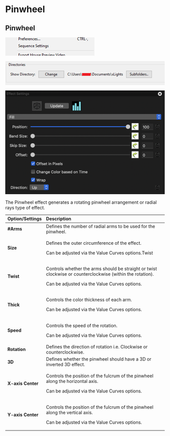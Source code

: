 # Pinwheel

## Pinwheel

![Icon](../../.gitbook/assets/image%20%28237%29.png)

![Sequencer Grid](../../.gitbook/assets/image%20%28709%29.png)

![](../../.gitbook/assets/image%20%28533%29.png)

The Pinwheel effect generates a rotating pinwheel arrangement or radial rays type of effect.

<table>
  <thead>
    <tr>
      <th style="text-align:left">Option/Settings</th>
      <th style="text-align:left">Description</th>
    </tr>
  </thead>
  <tbody>
    <tr>
      <td style="text-align:left"><b>#Arms</b>
      </td>
      <td style="text-align:left">Defines the number of radial arms to be used for the pinwheel.</td>
    </tr>
    <tr>
      <td style="text-align:left"><b>Size</b>
      </td>
      <td style="text-align:left">
        <p>Defines the outer circumference of the effect.</p>
        <p>Can be adjusted via the Value Curves options.Twist</p>
      </td>
    </tr>
    <tr>
      <td style="text-align:left"><b>Twist</b>
      </td>
      <td style="text-align:left">
        <p>Controls whether the arms should be straight or twist clockwise or counterclockwise
          (within the rotation).</p>
        <p>Can be adjusted via the Value Curves options.</p>
      </td>
    </tr>
    <tr>
      <td style="text-align:left"><b>Thick</b>
      </td>
      <td style="text-align:left">
        <p>Controls the color thickness of each arm.</p>
        <p>Can be adjusted via the Value Curves options.</p>
      </td>
    </tr>
    <tr>
      <td style="text-align:left"><b>Speed</b>
      </td>
      <td style="text-align:left">
        <p>Controls the speed of the rotation.</p>
        <p>Can be adjusted via the Value Curves options.</p>
      </td>
    </tr>
    <tr>
      <td style="text-align:left"><b>Rotation</b>
      </td>
      <td style="text-align:left">Defines the direction of rotation i.e. Clockwise or counterclockwise.</td>
    </tr>
    <tr>
      <td style="text-align:left"><b>3D</b>
      </td>
      <td style="text-align:left">Defines whether the pinwheel should have a 3D or inverted 3D effect.</td>
    </tr>
    <tr>
      <td style="text-align:left"><b>X-axis Center</b>
      </td>
      <td style="text-align:left">
        <p>Controls the position of the fulcrum of the pinwheel along the horizontal
          axis.</p>
        <p>Can be adjusted via the Value Curves options.</p>
      </td>
    </tr>
    <tr>
      <td style="text-align:left"><b>Y-axis Center</b>
      </td>
      <td style="text-align:left">
        <p>Controls the position of the fulcrum of the pinwheel along the vertical
          axis.</p>
        <p>Can be adjusted via the Value Curves options.</p>
      </td>
    </tr>
  </tbody>
</table>